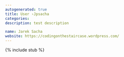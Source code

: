 ```yaml
---
autogenerated: true
title: User ›Jpsacha
categories: 
description: test description

name: Jarek Sacha
website: https://codingonthestaircase.wordpress.com/
---
```

{% include stub %}

